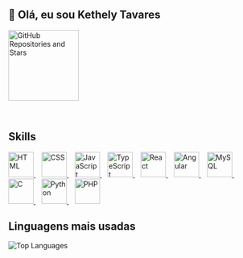 ## 👋 Olá, eu sou Kethely Tavares

<img 
  src="https://github-readme-stats.vercel.app/api?username=kethelyta&show_icons=true&theme=default&hide_title=true&count_private=true"
  alt="GitHub Repositories and Stars" 
  height="140" 
  style="margin-bottom: 30px;" 
/>

## Skills

<p align="left">
  <a href="https://developer.mozilla.org/en-US/docs/Web/HTML" title="HTML">
    <img src="https://cdn.jsdelivr.net/gh/devicons/devicon/icons/html5/html5-original.svg" alt="HTML" width="50" height="50"/>
  </a>&nbsp;&nbsp;
  <a href="https://developer.mozilla.org/en-US/docs/Web/CSS" title="CSS">
    <img src="https://cdn.jsdelivr.net/gh/devicons/devicon/icons/css3/css3-original.svg" alt="CSS" width="50" height="50"/>
  </a>&nbsp;&nbsp;
  <a href="https://developer.mozilla.org/en-US/docs/Web/JavaScript" title="JavaScript">
    <img src="https://cdn.jsdelivr.net/gh/devicons/devicon/icons/javascript/javascript-original.svg" alt="JavaScript" width="50" height="50"/>
  </a>&nbsp;&nbsp;
  <a href="https://www.typescriptlang.org/" title="TypeScript">
    <img src="https://cdn.jsdelivr.net/gh/devicons/devicon/icons/typescript/typescript-original.svg" alt="TypeScript" width="50" height="50"/>
  </a>&nbsp;&nbsp;
  <a href="https://reactjs.org/" title="React">
    <img src="https://cdn.jsdelivr.net/gh/devicons/devicon/icons/react/react-original.svg" alt="React" width="50" height="50"/>
  </a>&nbsp;&nbsp;
  <a href="https://angular.io/" title="Angular">
    <img src="https://cdn.jsdelivr.net/gh/devicons/devicon/icons/angularjs/angularjs-original.svg" alt="Angular" width="50" height="50"/>
  </a>&nbsp;&nbsp;
  <a href="https://www.mysql.com/" title="MySQL">
    <img src="https://cdn.jsdelivr.net/gh/devicons/devicon/icons/mysql/mysql-original.svg" alt="MySQL" width="50" height="50"/>
  </a>&nbsp;&nbsp;
  <a href="https://en.wikipedia.org/wiki/C_(programming_language)" title="C">
    <img src="https://cdn.jsdelivr.net/gh/devicons/devicon/icons/c/c-original.svg" alt="C" width="50" height="50"/>
  </a>&nbsp;&nbsp;
  <a href="https://www.python.org/" title="Python">
    <img src="https://cdn.jsdelivr.net/gh/devicons/devicon/icons/python/python-original.svg" alt="Python" width="50" height="50"/>
  </a>&nbsp;&nbsp;
  <a href="https://www.php.net/" title="PHP">
    <img src="https://cdn.jsdelivr.net/gh/devicons/devicon/icons/php/php-original.svg" alt="PHP" width="50" height="50"/>
  </a>
</p>

## Linguagens mais usadas
<p align="left">
  <img 
    src="https://github-readme-stats.vercel.app/api/top-langs/?username=kethelyta&layout=compact&theme=default&langs_count=10&hide_title=true&cache_seconds=3600"
    alt="Top Languages" 
  />
</p>

